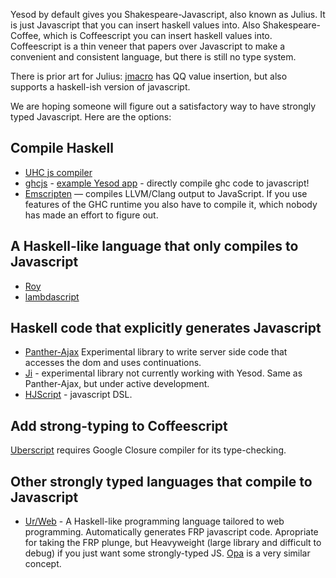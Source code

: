 Yesod by default gives you Shakespeare-Javascript, also known as Julius. It is just Javascript that you can insert haskell values into. Also Shakespeare-Coffee, which is Coffeescript you can insert haskell values into. Coffeescript is a thin veneer that papers over Javascript to make a convenient and consistent language, but there is still no type system.

There is prior art for Julius: [jmacro](http://hackage.haskell.org/package/jmacro-0.5.1) has QQ value insertion, but also supports a haskell-ish version of javascript.

We are hoping someone will figure out a satisfactory way to have strongly typed Javascript. Here are the options:

## Compile Haskell

* [UHC js compiler](http://www.haskell.org/haskellwiki/The_JavaScript_Problem#UHC)
* [ghcjs](https://github.com/pedromartins/ghcjs) - [example Yesod app](https://github.com/hamishmack/yesod-slides) - directly compile ghc code to javascript!
* [Emscripten](https://github.com/kripken/emscripten) — compiles LLVM/Clang output to JavaScript. If you use features of the GHC runtime you also have to compile it, which nobody has made an effort to figure out.

## A Haskell-like language that only compiles to Javascript

* [Roy](http://roy.brianmckenna.org/)
* [lambdascript](https://github.com/valderman/lambdascript)

## Haskell code that explicitly generates Javascript

* [Panther-Ajax](http://osdir.com/ml/general/2011-06/msg41431.html) Experimental library to write server side code that accesses the dom and uses continuations.
* [Ji](https://github.com/chrisdone/ji) - experimental library not currently working with Yesod. Same as Panther-Ajax, but under active development.
* [HJScript](http://hackage.haskell.org/package/HJScript-0.5.0) - javascript DSL.

## Add strong-typing to Coffeescript

[Uberscript](https://github.com/jstrachan/coffee-script/blob/master/TypeAnnotations.md) requires Google Closure compiler for its type-checking.

## Other strongly typed languages that compile to Javascript

* [Ur/Web](http://impredicative.com/ur/demo/) - A Haskell-like programming language tailored to web programming. Automatically generates FRP javascript code. Apropriate for taking the FRP plunge, but Heavyweight (large library and difficult to debug) if you just want some strongly-typed JS. [Opa](opalang.org) is a very similar concept.
